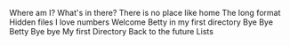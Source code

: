 Where am I?
What's in there?
There is no place like home
The long format
Hidden files
I love numbers
Welcome
Betty in my first directory
Bye Bye Betty
Bye bye My first Directory
Back to the future
Lists
